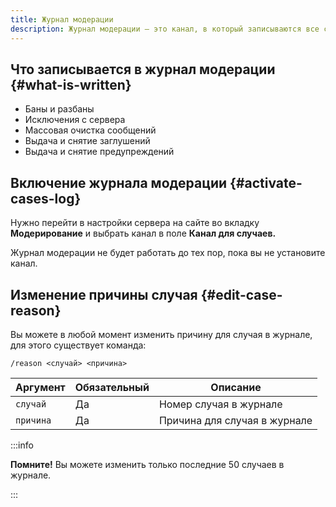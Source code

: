 ```yaml
---
title: Журнал модерации
description: Журнал модерации – это канал, в который записываются все случаи модерации
---
```


## Что записывается в журнал модерации {#what-is-written}

- Баны и разбаны
- Исключения с сервера
- Массовая очистка сообщений
- Выдача и снятие заглушений
- Выдача и снятие предупреждений

## Включение журнала модерации {#activate-cases-log}

Нужно перейти в настройки сервера на сайте во вкладку **Модерирование** и выбрать канал в поле **Канал для случаев.**

Журнал модерации не будет работать до тех пор, пока вы не установите канал.

## Изменение причины случая {#edit-case-reason}

Вы можете в любой момент изменить причину для случая в журнале, для этого существует команда:

`/reason <случай> <причина>`

<table><thead><tr><th>Аргумент</th><th data-type="checkbox">Обязательный</th><th>Описание</th></tr></thead><tbody><tr><td><code>случай</code></td><td>Да</td><td>Номер случая в журнале</td></tr><tr><td><code>причина</code></td><td>Да</td><td>Причина для случая в журнале</td></tr></tbody></table>

:::info

**Помните!** Вы можете изменить только последние 50 случаев в журнале.

:::
